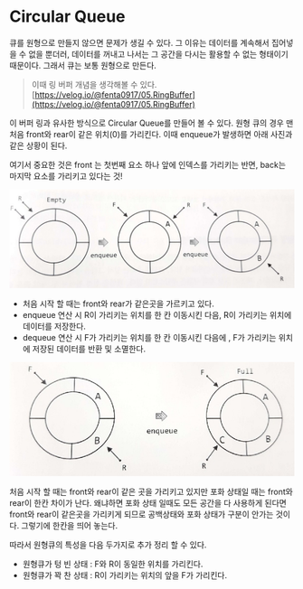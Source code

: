 # Circular Queue

큐를 원형으로 만들지 않으면 문제가 생길 수 있다. 그 이유는 데이터를 계속해서 집어넣을 수 없을 뿐더러, 데이터를 꺼내고 나서는 그 공간을 다시는 활용할 수 없는 형태이기 때문이다. 그래서 큐는 보통 원형으로 만든다. 

> 이때 링 버퍼 개념을 생각해볼 수 있다. [https://velog.io/@fenta0917/05.RingBuffer](https://velog.io/@fenta0917/05.RingBuffer) 

이 버퍼 링과 유사한 방식으로 Circular Queue를 만들어 볼 수 있다. 원형 큐의 경우 맨 처음 front와 rear이 같은 위치(0)를 가리킨다. 이때 enqueue가 발생하면 아래 사진과 같은 상황이 된다. 

여기서 중요한 것은 front 는 첫번째 요소 하나 앞에 인덱스를 가리키는 반면, back는 마지막 요소를 가리키고 있다는 것!

![queue1](images/circularQueue1.png)
- 처음 시작 할 때는 front와 rear가 같은곳을 가르키고 있다.
- enqueue 연산 시 R이 가리키는 위치를 한 칸 이동시킨 다음, R이 가리키는 위치에 데이터를 저장한다.
- dequeue 연산 시 F가 가리키는 위치를 한 칸 이동시킨 다음에 , F가 가리키는 위치에 저장된 데이터를 반환 및 소멸한다.

![queue2](images/circularQueue2.png)

처음 시작 할 때는 front와 rear이 같은 곳을 가리키고 있지만 포화 상태일 때는 front와 rear이 한칸 차이가 난다. 왜냐하면 포화 상태 일때도 모든 공간을 다 사용하게 된다면 front와 rear이 같은곳을 가리키게 되므로 공백상태와 포화 상태가 구분이 안가는 것이다. 그렇기에 한칸을 띄어 놓는다.

따라서 원형큐의 특성을 다음 두가지로 추가 정리 할 수 있다.

- 원형큐가 텅 빈 상태 : F와 R이 동일한 위치를 가리킨다.
- 원형큐가 꽉 찬 상태 : R이 가리키는 위치의 앞을 F가 가리킨다.



